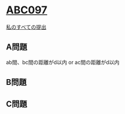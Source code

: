 # [ABC097](https://beta.atcoder.jp/contests/abc097)  
[私のすべての提出](https://beta.atcoder.jp/contests/abc097/submissions?f.Task=&f.Language=&f.Status=&f.User=tokizo)  
  
## A問題  
ab間、bc間の距離がd以内 or ac間の距離がd以内  
  
## B問題  

## C問題  
